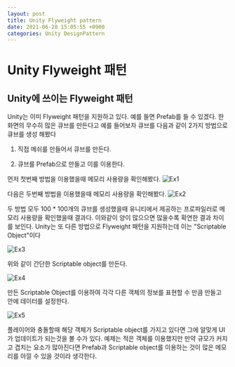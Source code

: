 ```yaml
---
layout: post
title: Unity Flyweight pattern
date: 2021-06-28 15:05:55 +0900
categories: Unity DesignPattern
---
```


# Unity Flyweight 패턴

## Unity에 쓰이는 Flyweight 패턴
Unity는 이미 Flyweight 패턴을 지원하고 있다. 예를 들면 Prefab를 들 수 있겠다. 한 화면의 무수히 많은 큐브를 만든다고 예를 들어보자 큐브를 다음과 같이 2가지 방법으로 큐브를 생성 해봤다
1. 직접 메쉬를 만들어서 큐브를 만든다.

2. 큐브를 Prefab으로 만들고 이를 이용한다.

먼저 첫번째 방법을 이용했을때 메모리 사용량을 확인해봤다.
![Ex1](https://user-images.githubusercontent.com/39051679/123587227-f079cf80-d820-11eb-83ae-8ce4c7f4c55b.jpg)

다음은 두번째 방법을 이용했을때 메모리 사용량을 확인해봤다.
![Ex2](https://user-images.githubusercontent.com/39051679/123587283-07b8bd00-d821-11eb-9e03-b8454205a707.jpg)

두 방법 모두 100 * 100개의 큐브를 생성했을때 유니티에서 제공하는 프로파일러로 메모리 사용량을 확인했을때 결과다. 이와같이 양이 많으으면 많을수록 확연한 결과 차이를 보인다. Unity는 또 다른 방법으로 Flyweight 패턴을 지원하는데 이는 "Scriptable Object"이다

![Ex3](https://user-images.githubusercontent.com/39051679/123585799-bf000480-d81e-11eb-949c-a88acf2e2f1a.jpg)

위와 같이 간단한 Scriptable object를 만든다.

![Ex4](https://user-images.githubusercontent.com/39051679/123585880-e3f47780-d81e-11eb-9a1d-71678b33389b.jpg)

만든 Scriptable Object를 이용하여 각각 다른 객체의 정보를 표현할 수 만큼 만들고 안에 데이터를 설정한다.

![Ex5](https://user-images.githubusercontent.com/39051679/123585618-7c3e2c80-d81e-11eb-8c7b-e46e008b6863.gif)

플레이어와 충돌할때 해당 객체가 Scriptable object를 가지고 있다면 그에 알맞게 UI가 업데이트가 되는것을 볼 수가 있다. 예제는 적은 객체를 이용했지만 만약 규모가 커지고 겹치는 요소가 많아진다면 Prefab과 Scriptable object를 이용하는 것이 많은 메모리를 아낄 수 있을 것이라 생각한다.